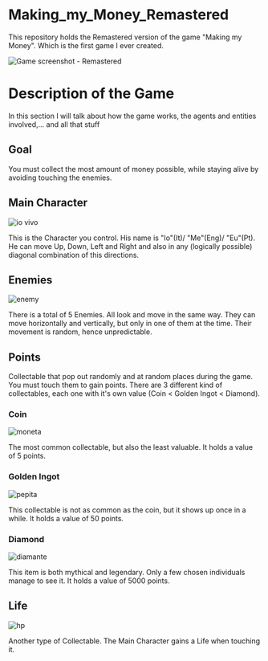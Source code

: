 # Making_my_Money_Remastered
This repository holds the Remastered version of the game "Making my Money". Which is the first game I ever created.

![Game screenshot - Remastered](https://github.com/RaffaeleFiorillo/Making_my_Money_Remastered/assets/75253335/998b522d-d3b8-4540-a4fc-0f1525ba25a1)

# Description of the Game
In this section I will talk about how the game works, the agents and entities involved,... and all that stuff 

## Goal
You must collect the most amount of money possible, while staying alive by avoiding touching the enemies.

## Main Character
![io vivo](https://github.com/RaffaeleFiorillo/Making_my_Money/assets/75253335/cc209fcc-7da0-4572-9ced-1096b48230bc)

This is the Character you control. His name is "Io"(It)/ "Me"(Eng)/ "Eu"(Pt). He can move Up, Down, Left and Right and also in any (logically possible) diagonal combination of this directions.

## Enemies
![enemy](https://github.com/RaffaeleFiorillo/Making_my_Money/assets/75253335/fd402cfe-fd7f-4de3-a254-b963f729dfc2)

There is a total of 5 Enemies. All look and move in the same way. They can move horizontally and vertically, but only in one of them at the time. Their movement is random, hence unpredictable.

## Points
Collectable that pop out randomly and at random places during the game. You must touch them to gain points. There are 3 different kind of collectables, each one with it's own value (Coin < Golden Ingot < Diamond).

### Coin
![moneta](https://github.com/RaffaeleFiorillo/Making_my_Money/assets/75253335/b6e11901-5ebe-45cf-9827-aa1da55bab2c)

The most common collectable, but also the least valuable. It holds a value of 5 points.

### Golden Ingot
![pepita](https://github.com/RaffaeleFiorillo/Making_my_Money/assets/75253335/21091f22-cb81-4c93-8164-ab867f8950ce)

This collectable is not as common as the coin, but it shows up once in a while. It holds a value of 50 points.

### Diamond
![diamante](https://github.com/RaffaeleFiorillo/Making_my_Money/assets/75253335/97365169-c34e-4bcb-83f2-847f0028a2cf)

This item is both mythical and legendary. Only a few chosen individuals manage to see it. It holds a value of 5000 points.

## Life
![hp](https://github.com/RaffaeleFiorillo/Making_my_Money/assets/75253335/70a76585-0425-4868-b834-069a13ca62f0)

Another type of Collectable. The Main Character gains a Life when touching it.
